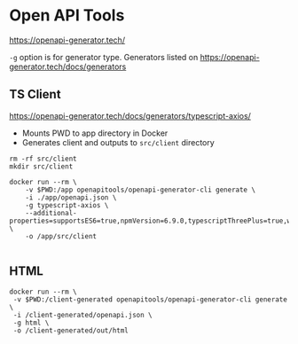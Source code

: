 # Open API Tools

https://openapi-generator.tech/

`-g` option is for generator type. Generators listed on https://openapi-generator.tech/docs/generators


## TS Client

https://openapi-generator.tech/docs/generators/typescript-axios/

- Mounts PWD to app directory in Docker
- Generates client and outputs to `src/client` directory

```
rm -rf src/client
mkdir src/client

docker run --rm \
    -v $PWD:/app openapitools/openapi-generator-cli generate \
    -i ./app/openapi.json \
    -g typescript-axios \
    --additional-properties=supportsES6=true,npmVersion=6.9.0,typescriptThreePlus=true,withSeparateModelsAndApi=true,modelPackage=models,apiPackage=api,useSingleRequestParameter=true \
    -o /app/src/client
    
```

## HTML

```
docker run --rm \
 -v $PWD:/client-generated openapitools/openapi-generator-cli generate \
 -i /client-generated/openapi.json \
 -g html \
 -o /client-generated/out/html

```
